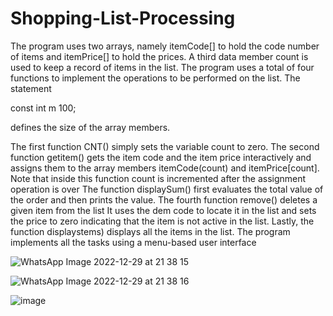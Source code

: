 # Shopping-List-Processing
The program uses two arrays, namely itemCode[] to hold the code number of items and itemPrice[] to hold the prices. A third data member count is used to keep a record of items in the list. The program uses a total of four functions to implement the operations to be performed on the list. The statement

const int m 100;

defines the size of the array members.

The first function CNT() simply sets the variable count to zero. The second function getitem() gets the item code and the item price interactively and assigns them to the array members itemCode(count) and itemPrice[count]. Note that inside this function count is incremented after the assignment operation is over The function displaySum() first evaluates the total value of the order and then prints the value. The fourth function remove() deletes a given item from the list It uses the dem code to locate it in the list and sets the price to zero indicating that the item is not active in the list. Lastly, the function displaystems) displays all the items in the list. 
The program implements all the tasks using a menu-based user interface

![WhatsApp Image 2022-12-29 at 21 38 15](https://user-images.githubusercontent.com/72677771/209980156-64e44e30-0a8c-4b83-853b-0fe6211b3ea4.jpg)

![WhatsApp Image 2022-12-29 at 21 38 16](https://user-images.githubusercontent.com/72677771/209980178-d37e9349-6863-45cc-bfca-f30415f16bb9.jpg)

![image](https://user-images.githubusercontent.com/72677771/211598626-562ff34d-012d-4850-b59c-95b462def141.png)
